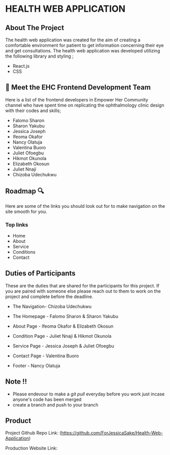 # HEALTH WEB APPLICATION

<!-- ABOUT THE PROJECT -->

## About The Project 

The health web application was created for the aim of creating a comfortable environment for patient to get information concerning their eye and get consultations. The health web application was developed utilizing the following library and styling ;

- React.js
- CSS



<!-- THE FRONTEND TEAM -->

## 👋  Meet the EHC Frontend Development Team 

Here is a list of the frontend developers in Empower Her Community channel who have spent time on replicating the ophthalmology clinic design with their codes and skills;

- Falomo Sharon
- Sharon Yakubu
- Jessica Joseph
- Ifeoma Okafor
- Nancy Olatuja
- Valentina Buoro
- Juliet Ofoegbu
- Hikmot Okunola 
- Elizabeth Okosun
- Juliet Nnaji 
- Chizoba Udechukwu



<!-- ROADMAP -->

## Roadmap 🔍
Here are some of the links you should look out for to make navigation on the site smooth for you. 
### Top links

- Home
- About 
- Service
- Conditions
- Contact

<!-- DUTIES OF PARTICIPANTS -->
## Duties of Participants 

These are the duties that are shared for the participants for this project. If you are paired with someone else please reach out to them to work on the project and complete before the deadline.

- The Navigation- Chizoba Udechukwu

- The Homepage - Falomo Sharon & Sharon Yakubu

- About Page - Ifeoma Okafor & Elizabeth Okosun 

- Condition Page - Juliet Nnaji & Hikmot Okunola 

- Service Page - Jessica Joseph & Juliet Ofoegbu

- Contact Page - Valentina Buoro

- Footer - Nancy Olatuja

## Note !!

- Please endevour to make a *git pull* everyday before you work just incase anyone's code has been merged
- create a branch and push to your branch


<!-- THE PRODUCT LINK -->

## Product 

Project Github Repo Link: (https://github.com/ForJessicaSake/Health-Web-Application)

Production Website Link:
